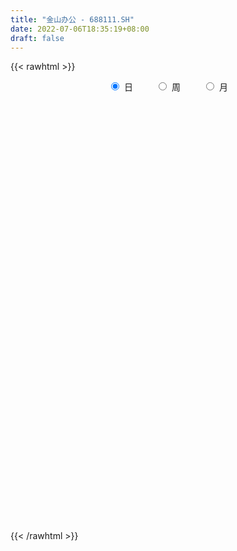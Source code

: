 ```yaml
---
title: "金山办公 - 688111.SH"
date: 2022-07-06T18:35:19+08:00
draft: false
---
```

{{< rawhtml >}}
    <div style="text-align: center">
        <label style="padding: 1rem;"><input style="margin-right: .5rem" type="radio" name="period" value="D" checked onclick="period_change(this)">日</label>
        <label style="padding: 1rem;"><input style="margin-right: .5rem" type="radio" name="period" value="W" onclick="period_change(this)">周</label>
        <label style="padding: 1rem;"><input style="margin-right: .5rem" type="radio" name="period" value="M" onclick="period_change(this)">月</label>
    </div>
    <div id="chart" style="height: 700px;"></div> 
    <script type="text/javascript">
        const D_v = [10910.63,11423.04,8830.66,15922.2,11941.24,16373.56,18059.18,18709.7,15957.59,15119.42,17617.95,16458.94,20504.0,22744.48,21754.55,13198.83,20983.07,17506.44,15093.05,28796.85,19642.34,32354.49,33188.62,25119.3,18917.93,22750.33,14850.01,20087.83,20274.78,11350.71,14027.19,12032.48,11842.04,17428.92,14933.96,15785.41,11649.85,16831.11,20231.55,13308.47,22691.61,9366.83,12980.82,17784.0,15943.41,17085.55,18747.51,11842.63,17728.06,23019.96,15750.83,12204.99,27486.29,23686.0,10868.03,18381.24,32006.58,27868.3,19690.77,21459.26,14723.35,20086.82,12248.65,31709.15,14637.72,10276.19,14541.67,11359.18,10634.63,19066.63,18403.17,13910.5,14340.66,12007.21,20364.85,23757.95,24390.66,20591.39,11793.09,11845.57,12507.03,8843.77,11245.91,7662.37,11723.81,7359.45,22895.97,15298.94,21800.25,14114.11,16237.31,14943.1,17014.1,14619.26,10216.23,13359.33,8249.62,20091.58,34569.21,25218.14,10589.63,14109.09,20511.17,11305.86,17475.99,18983.84,21697.26,14947.19,10057.28,12099.46,9690.0,12286.28,17181.29,12934.4,21560.58,21437.0,14912.27,20363.45,15928.43,17704.59,19844.53,24701.17,27715.69,25827.82,15088.87,14349.12,15218.67,12200.2,21596.76,23599.85,16573.2,10426.9,17869.88,11456.79,20641.52,29524.99,29190.42,34197.09,26277.78,27277.87,18870.93,21906.84,19656.99,25746.9,24691.05,15807.79,27961.39,20500.49,20674.2,15549.07,19573.06,18393.51,21796.43,25975.62,27135.8,22319.63,17344.28,14764.19,26721.73,21372.56,12832.36,27422.97,35167.88,23655.72,20435.17,21734.49,27675.22,15594.15,35654.01,15746.36,28680.82,23793.26,25271.22,17140.27,20261.92,23333.53,30339.01,27782.65,18554.14,18826.13,24029.06,35891.98,21091.63,15695.8,13028.29,15179.76,12220.49,10165.02,24112.17,18929.51,17475.81,12626.34,8360.03,13817.9,13906.06,12919.46,8961.48,12954.32,8973.79,8743.35,17090.09,12813.73,8643.84,8544.6,9656.63,15362.2,10654.42,14010.02,16326.44,9230.44,13575.28,7967.01,12673.85,14401.26,41309.46,17295.33,18691.01,16195.01,18410.92,16259.25,13329.21,18999.25,25605.01,13429.8,19126.61,13803.25,16556.1,10208.04,22716.19,23505.66,15291.87,13075.2,18628.15,23245.01,15264.25,12304.57,15615.82,11984.93,20586.53,24241.53,28901.91,42460.3,29616.5,35469.53,22207.54,19782.24,21250.13,16051.28,18572.17,31884.32,21395.61,18666.05,21282.85,20013.17,27711.17,27688.59,17429.66,17035.7,17611.75,28521.31,20204.85,24873.17,22128.38,18269.69,18162.62,15265.45,15483.4,16609.66,20930.9,19648.01,38809.26,41482.04,29971.38,32008.23,43292.09,34035.85,30303.85,33491.97,26224.95,24461.0,13867.52,25016.03,15463.2,15391.61,20707.44,13097.91,14323.61,11734.02,15232.7,13716.23,16704.73,14997.06,15166.8,91347.08,55786.96,48379.52,56106.24,49953.2,37602.16,33408.56,25108.27,47202.66,24552.39,15593.96,33732.36,21250.15,19429.32,25225.72,14450.06,27296.82,29634.49,19393.09,30840.52,34089.86,26727.45,17178.53,19980.3,20963.14,20829.11,24604.06,16371.12,21012.02,14489.13,17742.19,19489.85,14338.1,16047.96,12530.02,17326.06,22618.23,18113.11,12798.15,16710.73,46110.8,29059.15,20646.76,17590.26,18637.92,14956.5,19454.44,13447.77,16461.8,14372.38,13558.51,13717.44,9917.53,11726.32,14356.82,9288.01,28246.35,17360.97,10393.05,14860.59,9421.65,13102.9,16880.59,14304.94,14191.61,22705.79,18860.69,12409.72,17066.88,32825.78,29911.46,23269.57,24558.64,15695.8,12104.71,15634.22,19593.15,12192.87,15232.07,29667.21,15563.62,15089.61,13615.42,15763.17,13725.35,16051.15,17234.07,23368.4,26298.58,26908.72,40827.15,27470.0,19452.54,15281.07,25329.96,49006.42,53817.63,18328.11,15156.49,17462.19,16554.75,23883.17,21307.47,16520.35,16993.93,16303.53,12946.59,33546.7,51844.99,37165.77,17128.2,16236.48,13455.73,10271.89,9001.88,17252.96,21053.05,15722.1,24240.18,14879.9,44206.47,35306.75,18763.85,36619.98,32653.58,30099.41,28485.38,31145.14,27459.06,20780.14,16650.2,18898.73,23913.47,25418.41,14871.28,23175.26,15268.58,13956.4,20886.17,13129.41,16453.34,17796.06,19980.6,14342.41,10524.82,14346.5,9537.0,9806.14,12996.19,14299.62,8750.46,16752.49,10854.97,11401.13,10498.99,13346.06,12899.04,13191.54,21686.66,17066.12,17119.86,16295.05,36692.54,37132.04,39779.09,23992.75,29146.5,30058.48,16563.99,12240.48,11131.54,17103.95,13007.81,15680.84,13267.17,8223.87,15200.04,11773.32,17205.67,14531.66,13443.96,20041.03,22118.84,30836.64,43291.36,22713.49,38768.98,31802.04,28866.45,19494.78,34305.76,25001.33,22339.94,20463.69,32979.23,18658.6,26290.89,26629.94,25714.31,28234.04,33784.41,26261.59,17951.07,14010.0,26395.61,35762.82,20831.11]
const D_histogram = [0.0,0.0638176638,0.0365087946,0.7179675575,1.6620806332,2.5528905855,4.5230854304,6.0211054117,6.0051797463,7.5853020757,7.2959886967,5.8322101306,4.4934612408,4.9229195857,5.8404383932,6.4274575,8.0133681972,8.4436455569,10.8864147852,10.0521587298,8.7712560137,5.0156448639,0.4629934686,-2.3879555423,-3.3224420153,-3.0049106449,-2.0107146681,-2.4019386936,-4.7944627974,-5.4523658286,-4.6710781349,-4.2841860867,-3.1766857959,-0.4558032923,0.0644538305,0.242460589,-0.4459382736,-1.4820121986,-1.7861406644,-3.4596455479,-5.3227532964,-6.2810326833,-6.4576613397,-6.9921382666,-5.9206964854,-5.4808098489,-6.2833488478,-6.2000195937,-6.3876938351,-7.2154176715,-7.5363393947,-6.7378807868,-7.1724639481,-6.2877504936,-5.2578383829,-3.1795399697,-3.3710423321,-4.0670224532,-3.9134454653,-3.9821149054,-4.2929182615,-4.3471414044,-3.4383700576,-1.307854862,0.5575562057,1.4263960004,2.4693057409,3.2923476872,3.407455831,3.372007305,3.3008213993,2.5371880292,1.2684910164,0.49351261,0.8435110868,1.7290199152,3.4741746098,4.7652891461,5.2357040426,5.2968023634,4.375783027,3.2304111116,1.8886088458,1.4080589945,0.3214441897,-0.4468051815,-2.3641667235,-3.2449068748,-2.2851163986,-1.7675917731,-0.965801811,-0.2898748683,0.0145676867,1.1238080693,1.7239728184,2.382568197,2.3900824615,2.0513170294,-0.4442270435,-2.6568591746,-3.4705438819,-3.8648192816,-3.4715147085,-3.1850363416,-1.8902871434,-0.0035253317,0.3404250209,0.8109065774,1.0706168488,0.5095269913,0.4245978275,0.6773392362,1.2360613077,1.8070409594,2.4014308939,3.3886765058,4.1095745066,5.2730575295,5.0914413251,4.0780608902,2.9260468957,1.739585143,1.8042137645,2.7705841087,2.656115414,3.0345605174,2.84004265,2.5249756118,2.6971348855,3.4505145297,2.7996716224,2.2670931336,1.3463777266,0.9040496112,0.6939858883,2.7749083482,4.3990446549,4.2702684333,3.2274423869,2.3163402263,1.539216591,1.1111270789,0.7928023886,-0.3946414095,-0.807753369,-0.2927500374,2.7738644133,2.3912869802,3.9266131959,5.0461773314,6.7520190177,6.841723835,4.1189327581,0.9338941394,-2.7353292767,-4.9146458016,-6.2899433612,-6.589851741,-4.9539429836,-5.5442729629,-5.6899164239,-6.4469137115,-5.6845593205,-5.1315904111,-5.5108327882,-6.1285815956,-7.8616180707,-8.4758913586,-9.7184403081,-9.6867299774,-10.7313075225,-11.1070362354,-10.5539393631,-9.2564100184,-9.007650668,-7.6231319167,-7.5909253343,-7.6855237035,-6.4516436123,-4.4535835139,-2.1375115563,-2.4885595582,-2.2140470478,-1.3347039957,-0.3656556153,0.5694474845,1.0206946961,1.031008005,1.8431331946,3.6892327537,5.6723429771,5.9230635815,6.3191590399,6.0194339407,6.1132896733,6.4062628012,5.8495781264,4.6313282631,4.1704527401,3.1421188191,1.4072743612,0.7564270553,0.3336647132,-0.0791757277,-0.1493539949,1.028639936,1.7244568962,3.0706512606,3.2669895898,3.6553434611,2.8762370283,2.3122682077,2.7377053312,3.6443364728,6.1962587878,7.3423796226,6.2988740965,4.7605868126,3.3112682748,2.6517604794,1.3575287477,1.3224667452,2.3192352493,2.391441881,3.0989380641,3.2925499769,2.8254124917,2.165118688,3.0318531492,2.4867722874,2.1231179185,0.8937614826,1.0406634355,1.8250392314,1.4633400969,0.3280914104,-0.8088518592,-1.2746782361,-1.0436480195,0.2398392142,0.7220173519,1.5703900971,1.7087014266,-0.3450254236,-1.4050879009,-2.3770723672,-2.3402040284,-2.6976222912,-3.4674635126,-4.7264272456,-4.3446983237,-3.9415553544,-2.9621431428,-2.2787771901,-0.4982291541,-1.2594687026,-1.65144012,-2.2471368506,-2.2832354035,-1.1101647233,-1.3396898763,-0.8097280453,0.0458851283,-0.3063213424,-0.035173584,-0.0352026047,0.1133319205,0.1076222272,-0.1306423592,-0.7392815729,-2.7136986535,-5.5321125929,-7.7159590179,-9.4931718399,-10.3276306845,-9.0731151067,-7.2257169693,-4.4744367494,-2.5797660695,-1.5324236699,-0.4294042986,1.3217543912,2.7512718465,2.7709624919,2.479117593,2.0469673731,1.4650929923,0.8720593489,-0.1985608079,-0.5980777552,-1.144328947,-0.3332782834,0.5209339148,-2.7791522174,-5.6983173413,-7.8247020835,-8.8807138204,-9.030693511,-9.0112850784,-8.3964883266,-7.3992688949,-5.222631893,-3.4083428964,-2.0546487841,-1.3839493362,-0.1337528413,0.4252548703,1.6369364335,2.5535517786,3.4891781443,3.352256239,2.8827672069,3.8342685351,4.4473847922,5.4104840618,5.728577203,6.181276829,7.1617107346,7.5838659764,6.2969384397,5.0780784376,3.6453250422,2.7451923187,2.7712101255,2.0885824078,2.4650870795,3.0008093298,3.1706339458,2.6125304718,1.6036090483,0.9542241435,0.3444384895,0.5928418396,2.8498055481,4.4469723966,4.6611513332,4.1385349588,3.4643583135,2.7392246996,2.8843946345,2.6170065587,1.5847169815,0.9569630861,0.5758386813,0.6200433535,0.2308548528,0.2395634645,-0.4861282784,-1.1013768512,-1.7709069836,-1.9822202016,-2.3642637315,-2.0416681067,-1.8423369005,-1.9173304715,-1.6237249112,-1.5543118109,-1.9075884337,-2.4327322317,-2.8640468185,-2.9642678089,-2.567348994,-1.1666884977,-0.5184827946,-0.6069957617,-0.4409556581,-0.7152936112,-0.6216746389,-0.9735563099,-1.3708530059,-1.2506350689,-1.0851928664,-0.0379804182,0.6902323984,1.4538092587,1.8630819251,1.9020525822,1.9897265323,2.1013484668,1.6468098149,1.428016845,0.1488347788,-0.7103692789,0.4334033357,1.1392008196,1.1199026821,0.6484168718,-0.29193698,0.5155413372,1.704937156,2.1172304608,2.395089195,2.025573919,1.9447091834,0.9418024611,0.0597926183,-1.0749509555,-1.966658,-2.4608015904,-2.7712504705,-3.5649184504,-4.8178592973,-5.2781495225,-5.3656448856,-4.6257519289,-3.9979501361,-3.306573554,-2.4738682442,-2.0813520028,-1.8305987595,-1.0184359442,-1.1039909101,-0.7796555847,-0.3023407193,-0.4644025551,-0.7062291045,-1.2569036458,-1.784354893,-2.1423653665,-2.0629221215,-1.8861671952,-1.1696481295,-0.1433288405,0.5035785889,0.6868034865,1.2134274213,2.1706130823,2.3278411168,2.2356049161,1.9624984317,1.9234651615,2.024339433,1.8347752459,1.2959794347,0.550819242,0.8258246568,1.14321091,1.1915866466,1.2218150996,0.9650747264,0.8198865507,0.3298010435,0.4442862473,0.4590780029,0.9201034072,1.0512611549,1.4022673473,1.3027730553,1.3015989058,0.9730479943,0.3917677686,-0.7708067794,-1.4079475207,-1.1781789026,-1.3506129636,0.5695133391,2.0591477483,3.2778624769,3.3440958074,3.658397863,4.0848630052,4.3425561532,4.0753905047,3.5228989311,3.3613356262,3.3192478637,3.0735465283,2.8177798974,2.3208210075,1.3035233421,0.7966784622,0.2962957359,-0.2816947417,-0.4549140645,-0.2947521314,-0.21415516,0.1402197268,1.1922996497,1.3812883977,1.8107828947,0.9201860517,0.4956824803,-0.2779867907,-1.3199368306,-1.8163653291,-1.6426795377,-1.6101918408,-1.7842146878,-1.9277045648,-2.5040957787,-2.3337445969,-2.2318382557,-1.7238107492,-1.6725296847,-1.5247750166,-1.3323100152,-1.3288342866,-1.4913828485,-1.9936845275,-2.1828363126]
const D_fast = [0.0,0.0797720798,0.0615904092,0.9225410614,2.2821742954,3.8112068942,6.9121730967,9.9154694309,11.4008387021,14.8772865504,16.4119703455,16.4062443121,16.1908607325,17.8510489738,20.2286773797,22.4225608614,26.0118136079,28.5530023568,33.7173752814,35.3961589085,36.3080701958,33.806370262,29.3694672339,25.9215293374,24.1564323605,23.7227360697,24.2142533795,23.2225446806,19.6314048774,17.6104103891,17.2239285491,16.5397740756,16.8531029175,19.4600345979,19.9964051784,20.2350270841,19.4351436531,18.0285666784,17.2779030466,14.7394867762,11.5456907036,9.0171531458,7.2261091544,4.9435976609,4.5348653208,3.6045494951,1.2311732841,-0.2355023601,-2.0201000603,-4.6516783146,-6.8566848864,-7.7426964753,-9.9703956236,-10.6576197924,-10.9421672776,-9.6587538567,-10.6930168022,-12.4057525366,-13.230536915,-14.2947350814,-15.6787680029,-16.8197764969,-16.7705976646,-14.9670461844,-12.9622460653,-11.7368072705,-10.0765710948,-8.4304422267,-7.4634701252,-6.6559168248,-5.9018973807,-6.0312337435,-6.9828080022,-7.6344082561,-7.0735320077,-5.7557682004,-3.1420698534,-0.6596330305,1.1197078767,2.5050067883,2.6779332086,2.3401640711,1.4705140168,1.3419789141,0.3357251567,-0.5442255098,-3.0526287327,-4.7445956027,-4.3560842262,-4.280457544,-3.7201180347,-3.116659809,-2.8085753324,-1.4183829324,-0.3872249787,0.8670124491,1.472047329,1.6461111543,-0.9604896795,-3.8373366043,-5.518657282,-6.8791375021,-7.3537116061,-7.8634923246,-7.0413149123,-5.1554344336,-4.7263778256,-4.0531696248,-3.5258051413,-3.9595132509,-3.9382929578,-3.5162167401,-2.6484793417,-1.6257394501,-0.4309917921,1.4034229462,3.1517145736,5.6334619789,6.7247061058,6.7308408935,6.3103386229,5.558773156,6.0744552186,7.7334715899,8.2830317487,9.4201169815,9.9356097766,10.2517866414,11.0982296364,12.714237913,12.7633129113,12.7975077059,12.2133867306,11.997071018,11.9605037672,14.7351533141,17.4590507846,18.3978416713,18.1618762216,17.8298591175,17.4375396301,17.2872318877,17.1671077945,15.8810036441,15.2659533422,15.7077691645,19.4678497186,19.6830940305,22.2000735452,24.5811820135,27.9750284543,29.7751642304,28.0821063429,25.1305412591,20.7774855238,17.3695075486,14.4217241486,12.4743528336,12.8717758451,10.895377625,9.3272550581,6.9585293426,6.2997439034,5.5698152101,3.8128646359,1.6629704296,-2.0354705632,-4.7687166907,-8.4408757172,-10.8308478808,-14.5582523067,-17.7107400784,-19.7961280468,-20.8127012067,-22.8158545234,-23.3371187512,-25.2026435024,-27.2186227975,-27.5976536093,-26.7129893894,-24.9312953209,-25.9044832123,-26.1834824639,-25.6378154107,-24.7601809341,-23.6827159632,-22.9762950775,-22.7082297674,-21.4353212792,-18.6669135317,-15.2657175639,-13.5342310642,-11.5583458458,-10.3532124599,-8.731034309,-6.8364954807,-5.930785624,-5.9912034214,-5.4094657594,-5.6522699756,-7.0352958433,-7.4970363853,-7.8363825491,-8.2690169219,-8.3765336879,-6.941379773,-5.8144485887,-3.7005914091,-2.6875056826,-1.385315946,-1.4453631217,-1.4312648904,-0.3214014341,1.4963138258,5.5973008377,8.5790165781,9.1102295762,8.7620889955,8.1405875263,8.1440198507,7.189170306,7.4847249897,9.0613023062,9.7313694081,11.2136001073,12.2303495143,12.469565152,12.3505510203,13.9752487688,14.0518609789,14.2189860896,13.2130700243,13.6201378362,14.8607734399,14.8649093296,13.8116834958,12.4725272613,11.6880313254,11.6581495372,13.0015965744,13.6642790501,14.9052493196,15.4707360057,13.3307527997,11.919418347,10.353165789,9.8049831206,8.7731592851,7.1364521856,4.6958816411,3.9914359821,3.4091901128,3.6480665387,3.7617381938,5.4177289414,4.3416222172,3.5367907698,2.3793098265,1.7724024228,2.6679319222,2.1034843,2.4310141198,3.2980985754,2.8693117692,3.1316661316,3.1228364596,3.2997039649,3.3208998285,3.0499746523,2.2565150453,-0.3963266986,-4.5977687863,-8.7106049657,-12.8611107476,-16.2774772635,-17.2912404623,-17.2502715672,-15.6176005347,-14.3678713721,-13.70363489,-12.7079665934,-10.6263693057,-8.5090338889,-7.7966026205,-7.4686681211,-7.3890764977,-7.6046776304,-7.9796964366,-9.0999567954,-9.6489931815,-10.4813266101,-9.7535955173,-8.7691498403,-12.7640240269,-17.1077684862,-21.1903287493,-24.4665189412,-26.8741720096,-29.1075848466,-30.5919101764,-31.4445079685,-30.5735289398,-29.6113256673,-28.771293751,-28.4465816371,-27.2298233526,-26.5645019234,-24.9435862518,-23.3885829621,-21.5806620603,-20.8795199058,-20.6283171363,-18.7182486743,-16.9932862191,-14.6775659341,-12.9273284922,-10.9293096589,-8.1584480697,-5.8403263338,-5.5530192605,-5.5023596532,-6.0237817881,-6.2376164319,-5.5187960937,-5.6792782094,-4.6865017678,-3.4005771852,-2.4380940827,-2.3430649388,-2.9510841002,-3.3619129691,-3.8855890007,-3.4889751907,-0.5195600952,2.1893498525,3.5688166223,4.0808339876,4.2727469207,4.2324194817,5.0986880752,5.4855516391,4.8494413073,4.4609281834,4.2237634489,4.4229789595,4.091504172,4.1601036498,3.3128798374,2.4222870517,1.3100301734,0.603161905,-0.3699475578,-0.5577689596,-0.8190219786,-1.3733481675,-1.4856738349,-1.8048386874,-2.6350124187,-3.7683392746,-4.915665566,-5.7569535086,-6.0018719422,-4.8928835703,-4.3742985659,-4.6145604734,-4.5587592844,-5.0119206402,-5.0737203276,-5.6689910761,-6.4090010235,-6.6014418539,-6.7072978679,-5.6695805242,-4.768809608,-3.6417804331,-2.7667372854,-2.2522534827,-1.6671478996,-1.0301888484,-1.0730250465,-0.9348138052,-2.1767871768,-3.2135835542,-1.9614601057,-0.9708624169,-0.7101848839,-1.0195664761,-2.0329045729,-1.0965409214,0.5190891864,1.4606901064,2.3373211393,2.474199343,2.8795119033,2.1120557963,1.244994108,-0.1584872046,-1.5418587492,-2.6512027371,-3.6544642349,-5.3393618273,-7.7967674986,-9.5765951044,-11.0055016888,-11.4220467144,-11.7937324557,-11.928999262,-11.7147610133,-11.8425827726,-12.0494792192,-11.4919253899,-11.8534780833,-11.7240566541,-11.3223269686,-11.6004894432,-12.0188732687,-12.8837737215,-13.8573136919,-14.7509155071,-15.1872027923,-15.4819896649,-15.0578826316,-14.0673955527,-13.2945934761,-12.9396677069,-12.1096869167,-10.6098479852,-9.8706596715,-9.4039946431,-9.1864765196,-8.7446434994,-8.1376843697,-7.8685547454,-8.0833556979,-8.69081108,-8.209349501,-7.6061605203,-7.2598881221,-6.9242058942,-6.9396775858,-6.8798941238,-7.2875293701,-7.0619726045,-6.9324113482,-6.2413600921,-5.8473870556,-5.1458140265,-4.9196150546,-4.5953894777,-4.6806783906,-5.1640166741,-6.519292917,-7.5084205385,-7.573196646,-8.083283948,-6.0207793105,-4.0163579642,-1.9781776164,-1.075920334,0.1529811873,1.6006620808,2.9439942671,3.6956762448,4.023909404,4.7026800056,5.4904042091,6.0130895057,6.4617678492,6.5450142112,5.8535973812,5.545922117,5.1196133246,4.4711991616,4.1842513226,4.2707252229,4.2977834044,4.6872132228,6.0373680581,6.5716789056,7.4538691262,6.7933187962,6.4927358448,5.6495698761,4.2776356286,3.3271157978,3.0901317048,2.7200714415,2.0999949226,1.4745789043,0.2721637458,-0.1409212216,-0.5969744443,-0.5198996251,-0.8867509819,-1.1201900678,-1.2608025703,-1.5895354134,-2.1249296874,-3.1256524982,-3.8605133614]
const D_slow = [0.0,0.015954416,0.0250816146,0.204573504,0.6200936623,1.2583163086,2.3890876663,3.8943640192,5.3956589558,7.2919844747,9.1159816489,10.5740341815,11.6973994917,12.9281293881,14.3882389864,15.9951033614,17.9984454107,20.1093568,22.8309604962,25.3440001787,27.5368141821,28.7907253981,28.9064737652,28.3094848797,27.4788743758,26.7276467146,26.2249680476,25.6244833742,24.4258676748,23.0627762177,21.895006684,20.8239601623,20.0297887134,19.9158378903,19.9319513479,19.9925664951,19.8810819267,19.5105788771,19.064043711,18.199132324,16.8684439999,15.2981858291,13.6837704942,11.9357359275,10.4555618062,9.0853593439,7.514522132,5.9645172336,4.3675937748,2.5637393569,0.6796545082,-1.0048156885,-2.7979316755,-4.3698692989,-5.6843288946,-6.479213887,-7.3219744701,-8.3387300834,-9.3170914497,-10.3126201761,-11.3858497414,-12.4726350925,-13.3322276069,-13.6591913224,-13.519802271,-13.1632032709,-12.5458768357,-11.7227899139,-10.8709259561,-10.0279241299,-9.20271878,-8.5684217727,-8.2512990186,-8.1279208661,-7.9170430944,-7.4847881156,-6.6162444632,-5.4249221766,-4.115996166,-2.7917955751,-1.6978498184,-0.8902470405,-0.418094829,-0.0660800804,0.014280967,-0.0974203284,-0.6884620092,-1.4996887279,-2.0709678276,-2.5128657709,-2.7543162236,-2.8267849407,-2.823143019,-2.5421910017,-2.1111977971,-1.5155557479,-0.9180351325,-0.4052058751,-0.516262636,-1.1804774297,-2.0481134001,-3.0143182205,-3.8821968977,-4.678455983,-5.1510277689,-5.1519091018,-5.0668028466,-4.8640762022,-4.5964219901,-4.4690402422,-4.3628907853,-4.1935559763,-3.8845406494,-3.4327804095,-2.832422686,-1.9852535596,-0.957859933,0.3604044494,1.6332647807,2.6527800032,3.3842917272,3.8191880129,4.2702414541,4.9628874812,5.6269163347,6.3855564641,7.0955671266,7.7268110295,8.4010947509,9.2637233833,9.9636412889,10.5304145723,10.867009004,11.0930214068,11.2665178789,11.9602449659,13.0600061296,14.127573238,14.9344338347,15.5135188913,15.898323039,16.1761048088,16.3743054059,16.2756450535,16.0737067113,16.0005192019,16.6939853053,17.2918070503,18.2734603493,19.5350046821,21.2230094366,22.9334403953,23.9631735848,24.1966471197,23.5128148005,22.2841533501,20.7116675098,19.0642045746,17.8257188287,16.4396505879,15.017171482,13.4054430541,11.984303224,10.7014056212,9.3236974241,7.7915520252,5.8261475075,3.7071746679,1.2775645909,-1.1441179035,-3.8269447841,-6.603703843,-9.2421886837,-11.5562911883,-13.8082038553,-15.7139868345,-17.6117181681,-19.533099094,-21.146009997,-22.2594058755,-22.7937837646,-23.4159236541,-23.9694354161,-24.303111415,-24.3945253188,-24.2521634477,-23.9969897737,-23.7392377724,-23.2784544738,-22.3561462853,-20.9380605411,-19.4572946457,-17.8775048857,-16.3726464005,-14.8443239822,-13.2427582819,-11.7803637503,-10.6225316845,-9.5799184995,-8.7943887947,-8.4425702044,-8.2534634406,-8.1700472623,-8.1898411942,-8.227179693,-7.970019709,-7.5389054849,-6.7712426698,-5.9544952723,-5.040659407,-4.32160015,-3.7435330981,-3.0591067653,-2.1480226471,-0.5989579501,1.2366369555,2.8113554797,4.0015021828,4.8293192515,5.4922593714,5.8316415583,6.1622582446,6.7420670569,7.3399275271,8.1146620432,8.9377995374,9.6441526603,10.1854323323,10.9433956196,11.5650886915,12.0958681711,12.3193085417,12.5794744006,13.0357342085,13.4015692327,13.4835920853,13.2813791205,12.9627095615,12.7017975566,12.7617573602,12.9422616982,13.3348592224,13.7620345791,13.6757782232,13.324506248,12.7302381562,12.1451871491,11.4707815763,10.6039156981,9.4223088867,8.3361343058,7.3507454672,6.6102096815,6.040515384,5.9159580954,5.6010909198,5.1882308898,4.6264466771,4.0556378263,3.7780966455,3.4431741764,3.240742165,3.2522134471,3.1756331115,3.1668397155,3.1580390644,3.1863720445,3.2132776013,3.1806170115,2.9957966183,2.3173719549,0.9343438067,-0.9946459478,-3.3679389078,-5.9498465789,-8.2181253556,-10.0245545979,-11.1431637853,-11.7881053027,-12.1712112201,-12.2785622948,-11.948123697,-11.2603057354,-10.5675651124,-9.9477857141,-9.4360438709,-9.0697706228,-8.8517557855,-8.9013959875,-9.0509154263,-9.3369976631,-9.4203172339,-9.2900837552,-9.9848718095,-11.4094511449,-13.3656266658,-15.5858051208,-17.8434784986,-20.0962997682,-22.1954218498,-24.0452390736,-25.3508970468,-26.2029827709,-26.7166449669,-27.062632301,-27.0960705113,-26.9897567937,-26.5805226853,-25.9421347407,-25.0698402046,-24.2317761449,-23.5110843431,-22.5525172094,-21.4406710113,-20.0880499959,-18.6559056951,-17.1105864879,-15.3201588042,-13.4241923101,-11.8499577002,-10.5804380908,-9.6691068303,-8.9828087506,-8.2900062192,-7.7678606173,-7.1515888474,-6.4013865149,-5.6087280285,-4.9555954105,-4.5546931485,-4.3161371126,-4.2300274902,-4.0818170303,-3.3693656433,-2.2576225441,-1.0923347108,-0.0577009711,0.8083886072,1.4931947821,2.2142934407,2.8685450804,3.2647243258,3.5039650973,3.6479247676,3.802935606,3.8606493192,3.9205401853,3.7990081157,3.5236639029,3.080937157,2.5853821066,1.9943161737,1.4838991471,1.0233149219,0.543982304,0.1380510762,-0.2505268765,-0.7274239849,-1.3356070428,-2.0516187475,-2.7926856997,-3.4345229482,-3.7261950726,-3.8558157713,-4.0075647117,-4.1178036262,-4.296627029,-4.4520456887,-4.6954347662,-5.0381480177,-5.3508067849,-5.6221050015,-5.6316001061,-5.4590420064,-5.0955896918,-4.6298192105,-4.154306065,-3.6568744319,-3.1315373152,-2.7198348615,-2.3628306502,-2.3256219555,-2.5032142753,-2.3948634413,-2.1100632364,-1.8300875659,-1.667983348,-1.740967593,-1.6120822586,-1.1858479696,-0.6565403544,-0.0577680557,0.4486254241,0.9348027199,1.1702533352,1.1852014898,0.9164637509,0.4247992509,-0.1904011467,-0.8832137643,-1.7744433769,-2.9789082013,-4.2984455819,-5.6398568033,-6.7962947855,-7.7957823195,-8.622425708,-9.2408927691,-9.7612307698,-10.2188804597,-10.4734894457,-10.7494871732,-10.9444010694,-11.0199862492,-11.136086888,-11.3126441642,-11.6268700756,-12.0729587989,-12.6085501405,-13.1242806709,-13.5958224697,-13.8882345021,-13.9240667122,-13.798172065,-13.6264711934,-13.323114338,-12.7804610675,-12.1985007883,-11.6395995592,-11.1489749513,-10.6681086609,-10.1620238027,-9.7033299912,-9.3793351326,-9.241630322,-9.0351741578,-8.7493714303,-8.4514747687,-8.1460209938,-7.9047523122,-7.6997806745,-7.6173304136,-7.5062588518,-7.3914893511,-7.1614634993,-6.8986482106,-6.5480813737,-6.2223881099,-5.8969883835,-5.6537263849,-5.5557844427,-5.7484861376,-6.1004730178,-6.3950177434,-6.7326709843,-6.5902926496,-6.0755057125,-5.2560400933,-4.4200161414,-3.5054166757,-2.4842009244,-1.3985618861,-0.3797142599,0.5010104729,1.3413443794,2.1711563454,2.9395429774,3.6439879518,4.2241932037,4.5500740392,4.7492436547,4.8233175887,4.7528939033,4.6391653872,4.5654773543,4.5119385643,4.546993496,4.8450684084,5.1903905079,5.6430862315,5.8731327445,5.9970533645,5.9275566669,5.5975724592,5.1434811269,4.7328112425,4.3302632823,3.8842096104,3.4022834692,2.7762595245,2.1928233753,1.6348638113,1.2039111241,0.7857787029,0.4045849487,0.0715074449,-0.2607011267,-0.6335468389,-1.1319679707,-1.6776770489]
const D_data = [['2020-06-15', 260.0, 262.0, 256.0, 268.75],['2020-06-16', 264.88, 263.0, 261.06, 265.21],['2020-06-17', 263.99, 262.0, 257.52, 264.31],['2020-06-18', 263.0, 272.98, 260.09, 275.0],['2020-06-19', 272.26, 281.7, 270.17, 281.7],['2020-06-22', 285.55, 287.84, 285.55, 296.6],['2020-06-23', 286.0, 312.24, 286.0, 318.0],['2020-06-24', 315.0, 320.42, 312.37, 340.78],['2020-06-29', 318.5, 310.96, 308.11, 325.5],['2020-06-30', 311.6, 341.58, 311.6, 342.0],['2020-07-01', 343.0, 328.8, 313.01, 343.42],['2020-07-02', 328.1, 316.0, 313.0, 329.0],['2020-07-03', 318.97, 315.7, 304.27, 324.48],['2020-07-06', 311.98, 340.94, 308.73, 348.9],['2020-07-07', 339.0, 356.99, 329.2, 372.5],['2020-07-08', 355.8, 364.03, 346.08, 368.65],['2020-07-09', 355.0, 390.68, 355.0, 398.0],['2020-07-10', 389.9, 391.0, 380.67, 415.55],['2020-07-13', 388.38, 434.86, 387.18, 436.0],['2020-07-14', 431.48, 410.0, 401.0, 434.0],['2020-07-15', 410.0, 410.0, 401.0, 435.5],['2020-07-16', 414.55, 374.87, 360.11, 417.97],['2020-07-17', 372.2, 348.65, 343.89, 375.78],['2020-07-20', 355.01, 353.2, 322.0, 357.0],['2020-07-21', 354.0, 368.64, 354.0, 375.88],['2020-07-22', 370.0, 383.99, 365.19, 398.0],['2020-07-23', 380.02, 397.8, 380.02, 398.5],['2020-07-24', 390.0, 384.0, 363.86, 398.5],['2020-07-27', 384.5, 352.04, 350.68, 385.0],['2020-07-28', 357.12, 364.78, 353.01, 366.6],['2020-07-29', 363.09, 382.3, 362.02, 389.0],['2020-07-30', 387.0, 379.98, 373.0, 396.0],['2020-07-31', 379.98, 392.99, 375.96, 394.28],['2020-08-03', 398.03, 425.0, 388.21, 433.38],['2020-08-04', 420.0, 408.9, 398.5, 430.0],['2020-08-05', 428.0, 409.48, 405.1, 436.0],['2020-08-06', 409.49, 400.0, 390.1, 410.6],['2020-08-07', 394.0, 393.0, 373.0, 400.0],['2020-08-10', 398.92, 399.98, 385.3, 423.58],['2020-08-11', 394.85, 378.0, 378.0, 399.9],['2020-08-12', 378.0, 365.0, 352.29, 379.42],['2020-08-13', 370.0, 366.32, 360.03, 374.64],['2020-08-14', 368.0, 369.99, 356.01, 372.0],['2020-08-17', 366.5, 360.0, 351.1, 368.0],['2020-08-18', 362.0, 378.0, 358.0, 378.58],['2020-08-19', 390.11, 371.0, 365.5, 392.01],['2020-08-20', 364.0, 350.9, 346.0, 365.8],['2020-08-21', 355.0, 356.0, 350.62, 368.6],['2020-08-24', 362.88, 348.0, 342.95, 363.5],['2020-08-25', 348.01, 332.25, 331.4, 351.68],['2020-08-26', 327.0, 329.79, 325.68, 344.9],['2020-08-27', 335.0, 339.36, 330.67, 344.71],['2020-08-28', 338.94, 319.03, 313.88, 339.0],['2020-08-31', 323.0, 330.87, 319.51, 341.7],['2020-09-01', 329.25, 332.53, 323.5, 338.07],['2020-09-02', 336.56, 349.85, 336.0, 349.98],['2020-09-03', 350.01, 322.9, 320.88, 350.01],['2020-09-04', 313.0, 310.06, 305.8, 319.88],['2020-09-07', 310.0, 314.77, 305.11, 323.7],['2020-09-08', 311.21, 307.64, 295.5, 316.96],['2020-09-09', 302.1, 298.7, 291.0, 306.0],['2020-09-10', 300.16, 295.75, 292.23, 305.44],['2020-09-11', 296.64, 305.17, 294.08, 308.0],['2020-09-14', 312.17, 324.9, 312.17, 330.5],['2020-09-15', 320.25, 330.18, 320.0, 335.0],['2020-09-16', 329.38, 324.0, 318.41, 329.9],['2020-09-17', 322.14, 331.1, 315.8, 338.0],['2020-09-18', 333.0, 333.99, 325.01, 337.23],['2020-09-21', 335.09, 328.74, 326.23, 337.0],['2020-09-22', 326.0, 328.3, 319.78, 334.57],['2020-09-23', 332.0, 328.87, 325.0, 337.0],['2020-09-24', 325.8, 319.0, 317.12, 327.0],['2020-09-25', 320.05, 307.48, 302.0, 320.05],['2020-09-28', 308.0, 307.66, 303.2, 310.88],['2020-09-29', 309.88, 320.0, 309.87, 322.08],['2020-09-30', 321.39, 330.0, 318.4, 335.55],['2020-10-09', 339.0, 349.0, 333.0, 349.86],['2020-10-12', 351.0, 354.0, 341.01, 355.0],['2020-10-13', 351.55, 351.83, 349.5, 356.87],['2020-10-14', 349.0, 351.88, 347.05, 358.0],['2020-10-15', 351.99, 340.8, 340.8, 353.97],['2020-10-16', 342.0, 335.25, 335.25, 344.25],['2020-10-19', 337.68, 328.0, 326.58, 341.19],['2020-10-20', 329.14, 335.14, 325.25, 335.99],['2020-10-21', 333.0, 323.98, 321.58, 337.03],['2020-10-22', 324.0, 322.88, 316.16, 324.91],['2020-10-23', 323.13, 300.0, 297.0, 326.0],['2020-10-26', 295.0, 302.99, 284.09, 308.1],['2020-10-27', 310.0, 323.8, 302.18, 325.5],['2020-10-28', 325.0, 320.31, 319.0, 327.78],['2020-10-29', 318.07, 325.98, 311.0, 328.09],['2020-10-30', 327.12, 327.51, 321.11, 337.15],['2020-11-02', 325.5, 325.0, 311.22, 330.0],['2020-11-03', 326.24, 339.0, 323.87, 340.48],['2020-11-04', 339.04, 338.07, 334.0, 342.93],['2020-11-05', 340.0, 343.61, 334.0, 348.88],['2020-11-06', 347.3, 339.0, 336.23, 347.3],['2020-11-09', 339.96, 335.45, 324.0, 339.96],['2020-11-10', 328.11, 301.3, 299.51, 328.11],['2020-11-11', 301.71, 290.7, 287.0, 303.0],['2020-11-12', 293.99, 297.33, 291.1, 304.0],['2020-11-13', 295.1, 296.0, 292.17, 309.0],['2020-11-16', 307.09, 302.43, 295.0, 309.66],['2020-11-17', 302.99, 299.65, 297.0, 307.9],['2020-11-18', 303.01, 313.84, 301.89, 318.18],['2020-11-19', 315.67, 328.4, 313.97, 336.86],['2020-11-20', 330.0, 314.52, 312.22, 330.9],['2020-11-23', 314.53, 318.07, 302.0, 319.37],['2020-11-24', 308.2, 317.49, 306.89, 321.18],['2020-11-25', 320.64, 306.37, 303.03, 320.64],['2020-11-26', 305.0, 310.33, 305.0, 314.99],['2020-11-27', 314.0, 314.85, 307.99, 326.98],['2020-11-30', 313.77, 321.08, 310.53, 323.58],['2020-12-01', 322.7, 325.0, 316.88, 332.9],['2020-12-02', 336.6, 329.7, 326.28, 344.89],['2020-12-03', 329.88, 340.9, 325.38, 350.0],['2020-12-04', 340.0, 345.0, 336.73, 350.0],['2020-12-07', 348.0, 359.39, 346.0, 363.58],['2020-12-08', 359.39, 349.5, 348.1, 361.99],['2020-12-09', 353.0, 339.82, 338.29, 355.8],['2020-12-10', 338.68, 335.45, 333.0, 342.03],['2020-12-11', 336.9, 331.06, 324.0, 338.99],['2020-12-14', 334.0, 345.7, 327.0, 358.0],['2020-12-15', 346.99, 362.3, 344.75, 363.88],['2020-12-16', 359.0, 354.0, 350.8, 362.34],['2020-12-17', 355.5, 364.04, 349.72, 366.91],['2020-12-18', 374.0, 360.68, 355.09, 374.0],['2020-12-21', 359.28, 361.0, 356.01, 365.58],['2020-12-22', 360.0, 369.97, 357.0, 378.0],['2020-12-23', 370.11, 383.5, 367.8, 384.2],['2020-12-24', 383.88, 370.06, 369.01, 388.59],['2020-12-25', 373.0, 371.83, 367.8, 378.0],['2020-12-28', 371.83, 366.0, 358.0, 373.9],['2020-12-29', 367.21, 370.77, 363.0, 372.0],['2020-12-30', 368.01, 374.15, 366.02, 382.47],['2020-12-31', 378.03, 411.0, 375.33, 415.8],['2021-01-04', 411.2, 420.0, 406.0, 435.3],['2021-01-05', 414.32, 407.51, 401.05, 419.32],['2021-01-06', 407.48, 397.96, 394.05, 418.97],['2021-01-07', 397.42, 398.71, 383.32, 400.88],['2021-01-08', 403.0, 399.6, 395.84, 407.9],['2021-01-11', 398.99, 404.06, 390.0, 411.99],['2021-01-12', 399.5, 406.5, 394.97, 410.0],['2021-01-13', 405.58, 394.01, 384.75, 406.0],['2021-01-14', 390.0, 401.2, 386.9, 420.0],['2021-01-15', 397.98, 414.96, 393.0, 417.79],['2021-01-18', 415.3, 460.0, 408.3, 478.8],['2021-01-19', 451.5, 428.55, 424.0, 454.6],['2021-01-20', 434.99, 460.8, 428.62, 464.0],['2021-01-21', 460.8, 469.1, 450.55, 474.4],['2021-01-22', 461.33, 491.77, 447.0, 493.0],['2021-01-25', 490.0, 485.0, 480.95, 521.0],['2021-01-26', 484.5, 450.35, 450.1, 484.5],['2021-01-27', 454.89, 433.99, 428.3, 459.0],['2021-01-28', 428.0, 412.0, 406.0, 435.0],['2021-01-29', 420.99, 415.0, 412.01, 432.17],['2021-02-01', 416.0, 414.0, 411.1, 429.0],['2021-02-02', 411.1, 420.6, 411.0, 424.99],['2021-02-03', 420.0, 446.49, 419.0, 458.88],['2021-02-04', 439.0, 419.65, 415.0, 440.0],['2021-02-05', 423.0, 420.96, 415.0, 430.0],['2021-02-08', 420.0, 408.0, 393.0, 420.0],['2021-02-09', 408.0, 424.0, 400.01, 428.0],['2021-02-10', 419.91, 422.22, 407.0, 432.2],['2021-02-18', 427.0, 408.16, 407.5, 433.0],['2021-02-19', 407.0, 399.01, 387.76, 407.0],['2021-02-22', 397.0, 374.0, 374.0, 400.5],['2021-02-23', 368.62, 375.77, 368.6, 385.0],['2021-02-24', 381.0, 355.9, 350.0, 385.09],['2021-02-25', 362.0, 360.8, 351.0, 364.47],['2021-02-26', 354.0, 336.0, 335.05, 354.0],['2021-03-01', 341.94, 331.01, 330.1, 344.3],['2021-03-02', 334.98, 333.3, 329.06, 342.9],['2021-03-03', 333.3, 338.21, 329.01, 340.01],['2021-03-04', 336.92, 320.11, 318.9, 336.99],['2021-03-05', 313.0, 329.99, 312.22, 334.88],['2021-03-08', 331.17, 308.39, 306.59, 334.87],['2021-03-09', 309.27, 297.84, 294.0, 314.3],['2021-03-10', 305.0, 309.0, 301.0, 313.13],['2021-03-11', 310.64, 319.87, 308.01, 325.88],['2021-03-12', 320.9, 329.7, 317.91, 335.2],['2021-03-15', 325.26, 296.44, 290.58, 325.26],['2021-03-16', 297.71, 298.8, 286.5, 305.0],['2021-03-17', 299.0, 304.64, 294.65, 309.46],['2021-03-18', 307.5, 306.62, 303.0, 318.9],['2021-03-19', 298.9, 307.97, 297.21, 307.97],['2021-03-22', 305.5, 302.86, 301.66, 310.71],['2021-03-23', 302.07, 296.0, 295.0, 305.2],['2021-03-24', 295.5, 306.08, 295.0, 311.88],['2021-03-25', 302.19, 325.22, 300.22, 327.58],['2021-03-26', 325.0, 338.0, 324.8, 339.36],['2021-03-29', 341.0, 324.12, 320.66, 341.0],['2021-03-30', 321.6, 329.95, 321.0, 334.53],['2021-03-31', 325.1, 324.0, 320.21, 333.75],['2021-04-01', 324.99, 331.02, 320.0, 335.2],['2021-04-02', 333.0, 337.59, 331.8, 338.94],['2021-04-06', 337.59, 329.36, 325.7, 340.54],['2021-04-07', 331.0, 318.86, 316.89, 331.0],['2021-04-08', 319.0, 325.89, 316.06, 327.0],['2021-04-09', 322.34, 316.36, 316.09, 324.99],['2021-04-12', 315.0, 300.6, 297.17, 319.79],['2021-04-13', 305.11, 307.39, 299.13, 312.99],['2021-04-14', 307.48, 306.6, 303.17, 313.99],['2021-04-15', 303.56, 303.39, 300.0, 312.0],['2021-04-16', 306.77, 305.11, 300.11, 311.11],['2021-04-19', 303.23, 322.96, 303.0, 325.5],['2021-04-20', 318.0, 322.0, 318.0, 327.45],['2021-04-21', 315.0, 336.6, 315.0, 338.91],['2021-04-22', 334.15, 328.01, 319.32, 334.33],['2021-04-23', 325.0, 334.0, 324.01, 337.3],['2021-04-26', 333.01, 320.26, 320.0, 338.28],['2021-04-27', 320.93, 320.82, 317.01, 326.56],['2021-04-28', 319.73, 334.39, 315.6, 335.0],['2021-04-29', 334.3, 346.23, 328.0, 349.11],['2021-04-30', 373.0, 380.0, 359.0, 385.0],['2021-05-06', 375.0, 377.9, 365.13, 382.59],['2021-05-07', 373.06, 356.5, 356.46, 383.77],['2021-05-10', 355.0, 348.22, 344.0, 356.5],['2021-05-11', 342.5, 345.1, 338.22, 349.86],['2021-05-12', 345.1, 352.41, 343.5, 356.97],['2021-05-13', 346.31, 341.57, 336.94, 350.0],['2021-05-14', 340.02, 355.68, 340.02, 356.0],['2021-05-17', 356.0, 373.61, 353.5, 376.0],['2021-05-18', 373.83, 367.82, 364.3, 373.83],['2021-05-19', 365.0, 381.21, 364.05, 391.29],['2021-05-20', 381.2, 381.0, 376.0, 389.98],['2021-05-21', 386.3, 375.76, 367.0, 390.0],['2021-05-24', 375.0, 373.7, 364.01, 377.0],['2021-05-25', 373.7, 397.0, 373.7, 398.87],['2021-05-26', 396.99, 384.0, 377.67, 400.96],['2021-05-27', 380.58, 387.35, 377.0, 394.85],['2021-05-28', 385.99, 375.13, 370.88, 392.44],['2021-05-31', 377.63, 392.0, 377.0, 392.0],['2021-06-01', 394.0, 405.5, 390.0, 409.98],['2021-06-02', 405.5, 395.49, 393.2, 406.99],['2021-06-03', 395.49, 384.37, 382.0, 398.51],['2021-06-04', 380.52, 379.9, 376.1, 389.58],['2021-06-07', 382.98, 385.0, 376.62, 388.88],['2021-06-08', 386.12, 394.0, 381.15, 399.9],['2021-06-09', 392.81, 412.8, 391.5, 414.97],['2021-06-10', 410.2, 409.77, 403.01, 422.0],['2021-06-11', 412.51, 420.77, 405.0, 438.0],['2021-06-15', 424.3, 417.8, 414.54, 435.3],['2021-06-16', 419.96, 387.63, 380.01, 420.0],['2021-06-17', 388.33, 392.86, 382.98, 393.88],['2021-06-18', 392.16, 388.79, 376.0, 397.03],['2021-06-21', 384.0, 398.78, 376.2, 399.8],['2021-06-22', 397.99, 392.63, 391.32, 408.88],['2021-06-23', 399.29, 383.5, 379.51, 399.29],['2021-06-24', 384.66, 370.0, 361.0, 388.78],['2021-06-25', 369.6, 385.81, 366.2, 386.0],['2021-06-28', 387.84, 386.0, 379.5, 394.82],['2021-06-29', 386.99, 395.2, 381.17, 397.46],['2021-06-30', 393.01, 394.8, 389.0, 404.4],['2021-07-01', 394.8, 414.98, 393.0, 418.99],['2021-07-02', 408.0, 386.0, 384.0, 413.97],['2021-07-05', 382.0, 387.1, 381.18, 391.0],['2021-07-06', 388.1, 381.0, 375.23, 392.0],['2021-07-07', 381.0, 385.1, 373.53, 393.0],['2021-07-08', 387.0, 402.54, 383.1, 409.6],['2021-07-09', 402.16, 387.05, 380.02, 402.54],['2021-07-12', 390.0, 397.0, 382.21, 397.94],['2021-07-13', 397.2, 405.0, 394.0, 407.59],['2021-07-14', 400.22, 391.58, 391.58, 409.89],['2021-07-15', 390.0, 399.49, 389.89, 404.98],['2021-07-16', 401.89, 397.25, 393.55, 408.88],['2021-07-19', 394.5, 400.0, 386.0, 403.85],['2021-07-20', 397.0, 399.0, 396.01, 403.68],['2021-07-21', 399.82, 395.87, 391.02, 401.05],['2021-07-22', 393.6, 389.02, 387.88, 399.5],['2021-07-23', 391.99, 363.88, 353.02, 394.72],['2021-07-26', 361.0, 337.21, 328.88, 362.0],['2021-07-27', 334.01, 326.26, 321.0, 339.88],['2021-07-28', 324.42, 313.38, 305.0, 329.87],['2021-07-29', 322.0, 309.48, 305.59, 332.0],['2021-07-30', 309.03, 328.0, 306.49, 335.44],['2021-08-02', 328.73, 336.0, 311.45, 342.0],['2021-08-03', 332.66, 353.6, 328.01, 355.88],['2021-08-04', 358.99, 351.0, 341.0, 359.87],['2021-08-05', 348.9, 345.0, 340.0, 353.83],['2021-08-06', 343.62, 349.0, 340.17, 353.0],['2021-08-09', 346.21, 363.5, 346.0, 368.88],['2021-08-10', 363.32, 368.08, 361.59, 371.48],['2021-08-11', 371.92, 355.0, 354.0, 371.98],['2021-08-12', 357.5, 351.0, 348.0, 366.0],['2021-08-13', 351.08, 347.71, 338.25, 354.99],['2021-08-16', 348.0, 343.17, 335.3, 348.0],['2021-08-17', 345.48, 339.5, 339.0, 351.31],['2021-08-18', 341.82, 328.0, 321.09, 341.82],['2021-08-19', 329.98, 330.82, 325.1, 336.53],['2021-08-20', 329.78, 324.4, 320.14, 336.9],['2021-08-23', 326.04, 340.2, 325.01, 343.01],['2021-08-24', 343.23, 344.0, 332.38, 344.0],['2021-08-25', 328.68, 283.0, 275.31, 328.68],['2021-08-26', 280.56, 265.96, 262.96, 281.98],['2021-08-27', 268.0, 255.0, 254.66, 269.0],['2021-08-30', 258.01, 251.0, 245.0, 259.77],['2021-08-31', 251.0, 249.5, 242.26, 254.69],['2021-09-01', 250.0, 241.31, 237.0, 250.0],['2021-09-02', 241.79, 240.48, 237.2, 246.26],['2021-09-03', 241.25, 240.0, 237.79, 243.55],['2021-09-06', 241.0, 254.8, 240.7, 257.5],['2021-09-07', 253.99, 253.94, 247.01, 256.0],['2021-09-08', 252.0, 250.79, 249.01, 253.08],['2021-09-09', 250.2, 242.5, 237.31, 253.38],['2021-09-10', 241.0, 250.5, 239.01, 251.19],['2021-09-13', 249.0, 243.0, 242.71, 251.39],['2021-09-14', 243.16, 252.99, 243.16, 257.0],['2021-09-15', 252.99, 253.0, 246.06, 254.66],['2021-09-16', 252.66, 257.05, 246.88, 257.05],['2021-09-17', 254.0, 245.0, 241.0, 255.5],['2021-09-22', 241.0, 238.28, 237.01, 249.2],['2021-09-23', 239.08, 256.81, 239.0, 257.14],['2021-09-24', 257.8, 257.0, 252.42, 268.36],['2021-09-27', 260.5, 266.66, 257.07, 266.99],['2021-09-28', 263.02, 263.76, 256.58, 266.99],['2021-09-29', 260.47, 269.77, 258.72, 273.39],['2021-09-30', 267.82, 283.32, 267.82, 285.5],['2021-10-08', 283.29, 284.0, 275.77, 289.88],['2021-10-11', 279.92, 264.0, 261.11, 282.9],['2021-10-12', 262.21, 261.02, 257.19, 264.68],['2021-10-13', 261.0, 253.2, 245.1, 262.96],['2021-10-14', 253.2, 254.78, 251.02, 258.27],['2021-10-15', 257.47, 265.0, 252.0, 274.99],['2021-10-18', 269.0, 255.14, 248.06, 269.0],['2021-10-19', 255.99, 268.35, 253.02, 269.22],['2021-10-20', 272.0, 274.05, 268.03, 278.5],['2021-10-21', 271.17, 273.0, 265.0, 274.49],['2021-10-22', 266.0, 264.39, 260.17, 269.22],['2021-10-25', 264.05, 255.5, 250.67, 266.8],['2021-10-26', 255.5, 255.9, 249.0, 255.9],['2021-10-27', 252.99, 252.89, 249.33, 256.07],['2021-10-28', 250.8, 262.45, 249.09, 264.88],['2021-10-29', 270.0, 295.28, 270.0, 298.68],['2021-11-01', 298.29, 300.0, 288.23, 303.0],['2021-11-02', 298.0, 291.0, 288.28, 302.22],['2021-11-03', 291.0, 284.38, 283.06, 294.78],['2021-11-04', 286.02, 282.34, 280.3, 288.88],['2021-11-05', 282.33, 280.56, 278.84, 286.48],['2021-11-08', 282.5, 292.42, 275.58, 293.21],['2021-11-09', 291.0, 289.49, 286.18, 298.49],['2021-11-10', 291.0, 278.5, 275.81, 291.0],['2021-11-11', 277.15, 280.57, 275.85, 282.96],['2021-11-12', 280.36, 282.05, 278.8, 285.88],['2021-11-15', 283.56, 287.48, 283.25, 294.48],['2021-11-16', 287.15, 282.0, 280.6, 290.62],['2021-11-17', 281.12, 286.7, 281.05, 289.77],['2021-11-18', 285.82, 276.0, 275.13, 291.0],['2021-11-19', 276.0, 273.63, 273.32, 278.9],['2021-11-22', 275.0, 268.78, 263.57, 276.0],['2021-11-23', 267.8, 271.03, 264.1, 271.05],['2021-11-24', 270.0, 265.86, 265.47, 271.59],['2021-11-25', 266.18, 273.01, 264.01, 275.44],['2021-11-26', 272.47, 271.5, 267.5, 273.27],['2021-11-29', 267.65, 267.0, 263.35, 270.79],['2021-11-30', 266.1, 270.84, 266.1, 270.9],['2021-12-01', 268.0, 267.73, 265.01, 273.0],['2021-12-02', 265.73, 260.2, 260.2, 268.97],['2021-12-03', 259.6, 253.77, 252.57, 261.48],['2021-12-06', 253.58, 249.98, 246.1, 254.0],['2021-12-07', 252.49, 250.0, 247.37, 252.99],['2021-12-08', 251.0, 254.37, 248.07, 255.33],['2021-12-09', 253.92, 269.82, 252.53, 271.89],['2021-12-10', 267.09, 264.73, 260.09, 268.83],['2021-12-13', 261.58, 256.0, 255.56, 267.48],['2021-12-14', 257.69, 258.4, 255.5, 265.37],['2021-12-15', 256.95, 251.52, 251.0, 259.0],['2021-12-16', 251.68, 254.48, 251.68, 257.81],['2021-12-17', 253.53, 246.9, 246.44, 255.87],['2021-12-20', 239.0, 242.66, 237.0, 249.78],['2021-12-21', 242.66, 246.6, 240.5, 248.71],['2021-12-22', 246.6, 246.22, 243.95, 249.11],['2021-12-23', 248.58, 259.31, 246.51, 266.09],['2021-12-24', 259.31, 259.6, 252.31, 261.78],['2021-12-27', 256.56, 264.2, 256.1, 265.5],['2021-12-28', 264.48, 263.58, 258.6, 265.88],['2021-12-29', 262.85, 261.04, 259.11, 265.68],['2021-12-30', 260.56, 263.0, 259.3, 265.5],['2021-12-31', 263.88, 265.0, 258.27, 267.8],['2022-01-04', 263.0, 258.06, 257.88, 267.8],['2022-01-05', 256.93, 260.06, 256.05, 269.98],['2022-01-06', 259.0, 243.0, 241.88, 260.05],['2022-01-07', 244.22, 241.89, 240.61, 247.33],['2022-01-10', 243.0, 267.31, 243.0, 271.48],['2022-01-11', 269.91, 267.15, 263.01, 279.0],['2022-01-12', 265.11, 260.55, 259.81, 269.65],['2022-01-13', 261.0, 254.01, 254.01, 264.41],['2022-01-14', 254.48, 244.2, 241.0, 254.48],['2022-01-17', 246.96, 265.6, 238.93, 265.63],['2022-01-18', 261.0, 276.5, 258.88, 288.2],['2022-01-19', 275.0, 272.51, 270.11, 281.45],['2022-01-20', 273.87, 274.46, 266.0, 277.99],['2022-01-21', 273.3, 267.9, 266.0, 279.0],['2022-01-24', 265.39, 271.99, 261.8, 272.15],['2022-01-25', 270.96, 258.8, 257.56, 275.9],['2022-01-26', 261.82, 255.77, 249.01, 263.79],['2022-01-27', 253.1, 246.87, 245.66, 256.16],['2022-01-28', 247.14, 243.29, 242.05, 251.0],['2022-02-07', 246.5, 242.75, 239.29, 248.88],['2022-02-08', 241.79, 240.69, 239.07, 244.6],['2022-02-09', 241.95, 228.9, 226.68, 243.8],['2022-02-10', 227.22, 213.88, 208.3, 228.0],['2022-02-11', 211.6, 214.59, 208.9, 217.29],['2022-02-14', 212.72, 212.79, 207.01, 219.95],['2022-02-15', 214.34, 220.03, 212.81, 222.68],['2022-02-16', 221.99, 217.83, 216.44, 222.0],['2022-02-17', 219.0, 218.1, 216.7, 220.0],['2022-02-18', 217.77, 220.41, 217.08, 221.55],['2022-02-21', 221.0, 215.03, 213.36, 225.54],['2022-02-22', 213.07, 212.0, 209.16, 214.99],['2022-02-23', 211.01, 219.3, 211.01, 222.26],['2022-02-24', 218.0, 207.65, 204.0, 219.3],['2022-02-25', 208.74, 211.13, 208.74, 212.88],['2022-02-28', 210.0, 213.22, 201.8, 218.8],['2022-03-01', 210.16, 204.17, 202.24, 213.96],['2022-03-02', 202.75, 200.0, 198.58, 202.76],['2022-03-03', 200.43, 191.55, 191.11, 201.46],['2022-03-04', 189.57, 186.0, 185.25, 191.55],['2022-03-07', 185.03, 182.38, 176.0, 185.03],['2022-03-08', 182.0, 183.58, 181.03, 188.59],['2022-03-09', 183.58, 182.0, 177.15, 186.44],['2022-03-10', 186.2, 188.0, 185.0, 189.87],['2022-03-11', 185.1, 194.1, 182.52, 195.0],['2022-03-14', 196.36, 192.05, 190.53, 197.0],['2022-03-15', 186.8, 187.01, 185.11, 195.0],['2022-03-16', 187.17, 192.08, 185.32, 193.0],['2022-03-17', 197.0, 201.0, 195.0, 205.99],['2022-03-18', 198.5, 194.02, 192.01, 199.96],['2022-03-21', 193.5, 191.2, 189.5, 195.5],['2022-03-22', 190.41, 188.0, 186.7, 191.5],['2022-03-23', 189.5, 190.09, 185.35, 190.34],['2022-03-24', 187.59, 192.11, 185.75, 196.1],['2022-03-25', 191.49, 188.36, 187.3, 196.99],['2022-03-28', 184.59, 181.9, 180.64, 187.32],['2022-03-29', 182.3, 175.24, 174.51, 184.35],['2022-03-30', 176.0, 186.0, 176.0, 187.16],['2022-03-31', 186.0, 187.66, 183.5, 189.0],['2022-04-01', 186.02, 184.99, 182.7, 186.84],['2022-04-06', 184.99, 184.76, 183.88, 188.68],['2022-04-07', 184.03, 180.28, 180.11, 186.31],['2022-04-08', 179.67, 180.19, 179.16, 182.6],['2022-04-11', 178.94, 173.51, 172.0, 181.6],['2022-04-12', 172.44, 179.3, 170.5, 179.68],['2022-04-13', 177.95, 177.7, 175.01, 181.0],['2022-04-14', 177.1, 184.1, 177.1, 189.5],['2022-04-15', 182.5, 181.36, 179.38, 183.95],['2022-04-18', 180.0, 185.45, 178.27, 186.1],['2022-04-19', 184.9, 180.66, 179.01, 185.45],['2022-04-20', 179.77, 181.8, 179.77, 184.65],['2022-04-21', 180.06, 176.89, 174.0, 181.9],['2022-04-22', 175.0, 171.0, 170.0, 175.93],['2022-04-25', 168.65, 158.02, 157.03, 168.65],['2022-04-26', 158.55, 158.0, 157.2, 162.9],['2022-04-27', 155.85, 165.83, 155.0, 169.5],['2022-04-28', 164.0, 158.99, 156.8, 166.0],['2022-04-29', 158.2, 188.7, 158.15, 190.79],['2022-05-05', 183.68, 192.71, 183.68, 202.7],['2022-05-06', 185.33, 198.0, 185.33, 217.0],['2022-05-09', 193.0, 189.01, 186.5, 196.96],['2022-05-10', 186.0, 195.4, 184.99, 199.5],['2022-05-11', 195.4, 201.5, 191.85, 211.31],['2022-05-12', 200.2, 204.35, 198.2, 208.0],['2022-05-13', 204.35, 201.0, 199.9, 208.0],['2022-05-16', 201.04, 198.26, 196.4, 205.86],['2022-05-17', 196.33, 204.12, 195.51, 207.36],['2022-05-18', 206.0, 208.0, 204.8, 209.75],['2022-05-19', 204.02, 207.6, 202.88, 207.6],['2022-05-20', 209.8, 208.95, 205.0, 211.75],['2022-05-23', 209.5, 206.51, 206.51, 210.89],['2022-05-24', 205.51, 197.96, 197.0, 207.0],['2022-05-25', 200.44, 201.73, 198.52, 206.76],['2022-05-26', 199.5, 200.2, 191.99, 203.43],['2022-05-27', 203.47, 196.99, 194.05, 203.47],['2022-05-30', 199.07, 200.4, 194.39, 204.41],['2022-05-31', 199.1, 204.9, 198.3, 206.2],['2022-06-01', 204.0, 205.0, 201.01, 205.5],['2022-06-02', 203.24, 210.23, 198.07, 212.0],['2022-06-06', 212.0, 224.0, 210.01, 231.8],['2022-06-07', 225.31, 218.3, 216.0, 225.7],['2022-06-08', 217.14, 225.05, 215.34, 235.61],['2022-06-09', 224.11, 209.17, 207.51, 227.0],['2022-06-10', 208.06, 212.86, 206.99, 212.9],['2022-06-13', 209.8, 206.17, 203.0, 212.01],['2022-06-14', 201.68, 198.06, 190.44, 203.97],['2022-06-15', 197.81, 200.23, 195.0, 206.08],['2022-06-16', 201.8, 207.07, 199.52, 210.5],['2022-06-17', 204.77, 205.2, 198.0, 208.29],['2022-06-20', 206.62, 201.45, 200.13, 209.85],['2022-06-21', 201.45, 200.0, 198.5, 204.88],['2022-06-22', 200.01, 191.28, 190.79, 201.23],['2022-06-23', 191.93, 197.95, 187.0, 198.64],['2022-06-24', 197.92, 196.27, 193.6, 204.07],['2022-06-27', 198.2, 201.63, 195.01, 202.6],['2022-06-28', 202.0, 196.2, 193.1, 203.0],['2022-06-29', 195.65, 196.75, 190.85, 199.18],['2022-06-30', 196.75, 197.12, 194.94, 200.53],['2022-07-01', 198.24, 194.2, 192.44, 198.5],['2022-07-04', 194.76, 190.49, 190.1, 197.5],['2022-07-05', 191.82, 182.9, 180.02, 192.07],['2022-07-06', 182.53, 183.07, 180.92, 188.8]]
const W_v = [803755.6799999999,169805.51,113884.14,145518.24,116538.21,90003.76,123000.91,145297.16,144200.31,109128.72,230649.45,211472.8,140391.45,139498.41,141132.46,138344.03,109530.31,99387.88,71442.25,57897.26,63311.92,50519.29,45162.03,36736.55,68866.65,76913.79,51520.06,68365.49,64440.6,59027.77,53142.44,85657.9,96187.37,129075.35,101725.4,69527.2,76629.25,78579.28,81403.1,96190.13,112810.15,88208.85,82523.91,76355.59,56130.01,24390.66,65580.85,60887.51,82393.71,63458.54,104577.65,89974.12,59080.21,88025.54,98542.17,98200.17,84396.91,79493.18,135814.09,107809.57,104258.21,115620.99,93035.12,86246.57,42169.66,123350.56,109800.2,119530.99,100887.46,82903.0,61629.79,39632.94,56748.89,65583.52,89926.86,35986.34,83193.64,88520.77,84796.96,85057.8,128175.2,107075.81,109153.51,115361.83,100803.27,98699.31,111481.23,180789.59,128349.29,89676.19,71711.29,225677.42,202178.43,142331.52,116036.41,84323.47,84849.42,20829.11,94218.52,79731.99,116351.02,100890.59,77294.9,59006.12,80282.61,81185.83,111074.53,91262.94,92248.92,74244.7,93809.77,128360.72,153770.84,95259.67,151807.58,66094.18,93148.19,167550.63,137969.13,99752.09,86415.82,79097.23,33689.64,63653.73,61336.76,108860.23,76911.13,112002.2,70191.31,66934.56,86440.47,165442.32,121605.5,130272.97,120241.11,82989.54]
const W_histogram = [0.0,0.1927293447,0.3285129699,1.4616034685,2.9419913012,3.3693782344,2.6950568485,2.5062159122,3.931561299,4.35575964,8.5237123763,8.8971257014,9.1880684392,9.2839133697,9.4584813913,7.3893464024,5.8524106853,5.5350576703,4.605121874,2.380515164,1.9936541814,1.6665179247,2.0774829,2.7920562206,2.212099746,2.0286588395,1.2123114104,-0.109393544,-1.234140577,-0.6452311981,1.9896629758,2.9920411145,8.018513503,7.7772902567,9.1879292208,9.8568006236,9.4301348817,6.8485983988,3.611785077,-1.340825873,-5.3192908857,-8.206122579,-8.0874103079,-9.6037028954,-8.9144294515,-7.0832031895,-6.7061033684,-8.616985231,-7.836921669,-6.4156149127,-8.1296986111,-7.7745372985,-7.2841550055,-4.815080674,-4.0379797178,-1.5730110019,0.6455357526,4.3800297425,5.6316795118,6.9564420221,12.1633242452,9.7016510397,7.8200441358,6.0828820126,2.9518376365,-3.4354014667,-7.8832939012,-10.4994708856,-13.1747400857,-12.4135749328,-11.4527374758,-11.7196986293,-12.0786137719,-9.887178339,-5.097656133,-3.3544871852,-2.1570630684,-0.0257666329,1.2575317087,2.2837978692,5.3937750969,4.9853415942,4.2323968168,3.4956451617,2.8545806898,2.8845222065,0.5463576714,-3.3149470064,-4.2910062931,-4.8201986795,-6.4358411604,-11.5744424052,-15.1537305767,-15.9061504777,-15.8321303044,-14.0911000189,-10.4505023617,-7.4226049132,-6.1764774789,-4.9247687511,-1.7136974621,-0.3496831254,0.8204091406,1.1733137127,1.3942599151,0.5221814469,0.8404707027,0.0489479939,0.5515512886,1.3718143528,0.5256126234,0.3003093758,1.8403593997,1.318940796,-0.7312531592,-1.4275269036,-2.1990829706,-3.9838761115,-4.1804437869,-3.8837385201,-3.6406638483,-3.2895059109,-2.9727735657,-2.3064551425,-2.1865132369,-0.6196099477,1.2374248851,2.7740880905,4.33896887,4.5590031677,5.5223934209,6.211510212,6.0217520208,5.1963062313,4.4416407436,3.1825883578]
const W_fast = [0.0,0.2409116809,0.4588235485,1.9573149143,4.1732005723,5.4429320641,5.4423748903,5.8800879321,8.2883236436,9.8014618946,16.100342725,18.6980374755,21.2859973231,23.702820596,26.2420089654,26.0202105771,25.9463775314,27.0127889339,27.2341336061,25.6046556871,25.7162082499,25.8057014743,26.7360371746,28.1486245504,28.1216930123,28.4454168156,27.9321472392,26.5830938987,25.1498117215,25.5774133009,28.7097232187,30.4601116361,37.4912124003,39.1943117182,42.9019329875,46.0350045462,47.9658725247,47.0964856415,44.762618589,39.4748011707,34.1665134365,29.2281510985,27.3250107927,23.4077924813,21.8684585624,21.9288840269,20.6294580059,16.5643298356,15.3851629803,15.2025660085,11.4560576573,9.8675846452,8.5369281869,9.8022323498,9.5698383766,11.6415543421,14.0214850348,18.8509864602,21.5105561075,24.5744291233,32.8221424078,32.7858819622,32.8592860922,32.6428444721,30.2497595052,23.0036700353,16.5849541255,11.3439094197,5.3749551982,3.0327266178,1.1303797059,-2.0665061049,-5.4450746905,-5.7254338423,-2.2103256696,-1.3057785181,-0.6476201684,1.4772346089,3.0749158776,4.6721315055,9.1305525073,9.9684544033,10.27360883,10.4107684654,10.4833491659,11.2344212342,9.0328461169,4.3428046875,2.2939938276,0.5597517712,-2.6648509997,-10.6970628458,-18.0647836615,-22.7937411819,-26.6777535848,-28.459498304,-27.4315262372,-26.2592800169,-26.5572719524,-26.5367554124,-23.7541084889,-22.4775149335,-21.1023203824,-20.4560873821,-19.8865762009,-20.6281093074,-20.0997023759,-20.8789880862,-20.2384969694,-19.075280317,-19.7900788906,-19.9403047942,-17.9401649204,-18.1318483251,-20.3648555701,-21.4180110404,-22.73933785,-25.5201000188,-26.7617786409,-27.4360080041,-28.1030992944,-28.5743178347,-29.0007788809,-28.9110742433,-29.337760647,-27.9257598448,-25.7593687907,-23.5291835626,-20.8795605656,-19.519775476,-17.1757868676,-14.9337925235,-13.6181127095,-13.1444819412,-12.788737243,-13.2521425393]
const W_slow = [0.0,0.0481823362,0.1303105786,0.4957114458,1.2312092711,2.0735538297,2.7473180418,3.3738720199,4.3567623446,5.4457022546,7.5766303487,9.8009117741,12.0979288839,14.4189072263,16.7835275741,18.6308641747,20.093966846,21.4777312636,22.6290117321,23.2241405231,23.7225540685,24.1391835496,24.6585542746,25.3565683298,25.9095932663,26.4167579761,26.7198358287,26.6924874427,26.3839522985,26.222644499,26.7200602429,27.4680705216,29.4726988973,31.4170214615,33.7140037667,36.1782039226,38.535737643,40.2478872427,41.150833512,40.8156270437,39.4858043223,37.4342736775,35.4124211006,33.0114953767,30.7828880139,29.0120872165,27.3355613744,25.1813150666,23.2220846493,21.6181809212,19.5857562684,17.6421219438,15.8210831924,14.6173130239,13.6078180944,13.214565344,13.3759492821,14.4709567177,15.8788765957,17.6179871012,20.6588181625,23.0842309224,25.0392419564,26.5599624595,27.2979218687,26.439071502,24.4682480267,21.8433803053,18.5496952839,15.4463015507,12.5831171817,9.6531925244,6.6335390814,4.1617444967,2.8873304634,2.0487086671,1.5094429,1.5030012418,1.8173841689,2.3883336363,3.7367774105,4.983112809,6.0412120132,6.9151233037,7.6287684761,8.3498990277,8.4864884455,7.6577516939,6.5850001207,5.3799504508,3.7709901607,0.8773795594,-2.9110530848,-6.8875907042,-10.8456232803,-14.3683982851,-16.9810238755,-18.8366751038,-20.3807944735,-21.6119866613,-22.0404110268,-22.1278318081,-21.922729523,-21.6294010948,-21.280836116,-21.1502907543,-20.9401730786,-20.9279360801,-20.790048258,-20.4470946698,-20.315691514,-20.24061417,-19.7805243201,-19.4507891211,-19.6336024109,-19.9904841368,-20.5402548794,-21.5362239073,-22.581334854,-23.552269484,-24.4624354461,-25.2848119238,-26.0280053153,-26.6046191009,-27.1512474101,-27.306149897,-26.9967936758,-26.3032716531,-25.2185294356,-24.0787786437,-22.6981802885,-21.1453027355,-19.6398647303,-18.3407881725,-17.2303779866,-16.4347308971]
const W_data = [['2019-11-22', 140.0, 133.48, 125.0, 149.0],['2019-11-29', 134.27, 136.5, 128.0, 140.0],['2019-12-06', 136.0, 136.9, 132.83, 142.0],['2019-12-13', 133.1, 153.61, 133.1, 165.0],['2019-12-20', 153.79, 166.95, 151.93, 175.0],['2019-12-27', 163.02, 161.7, 152.0, 166.98],['2020-01-03', 161.22, 150.0, 148.88, 165.46],['2020-01-10', 150.5, 156.27, 147.02, 162.62],['2020-01-17', 156.37, 183.0, 153.62, 188.0],['2020-01-23', 184.0, 179.5, 167.02, 191.56],['2020-02-07', 163.0, 245.0, 163.0, 246.0],['2020-02-14', 239.99, 218.0, 210.0, 240.0],['2020-02-21', 217.0, 227.6, 213.99, 243.5],['2020-02-28', 227.1, 235.52, 213.0, 249.85],['2020-03-06', 237.0, 247.0, 225.2, 292.0],['2020-03-13', 238.0, 223.03, 201.0, 251.7],['2020-03-20', 221.05, 228.0, 203.77, 236.68],['2020-03-27', 222.39, 245.8, 204.5, 260.2],['2020-04-03', 240.1, 241.96, 218.5, 247.05],['2020-04-10', 247.46, 223.25, 218.57, 254.36],['2020-04-17', 221.0, 244.31, 215.81, 247.38],['2020-04-24', 244.86, 248.01, 240.5, 258.0],['2020-04-30', 240.0, 262.48, 220.95, 265.92],['2020-05-08', 261.0, 274.87, 260.0, 285.01],['2020-05-15', 277.0, 264.68, 253.46, 291.58],['2020-05-22', 263.0, 273.02, 250.5, 294.5],['2020-05-29', 271.18, 267.47, 258.0, 278.71],['2020-06-05', 270.0, 259.59, 256.0, 285.31],['2020-06-12', 261.0, 258.67, 251.57, 266.9],['2020-06-19', 260.0, 281.7, 256.0, 281.7],['2020-06-24', 285.55, 320.42, 285.55, 340.78],['2020-07-03', 318.5, 315.7, 304.27, 343.42],['2020-07-10', 311.98, 391.0, 308.73, 415.55],['2020-07-17', 388.38, 348.65, 343.89, 436.0],['2020-07-24', 355.01, 384.0, 322.0, 398.5],['2020-07-31', 384.5, 392.99, 350.68, 396.0],['2020-08-07', 398.03, 393.0, 373.0, 436.0],['2020-08-14', 398.92, 369.99, 352.29, 423.58],['2020-08-21', 366.5, 356.0, 346.0, 392.01],['2020-08-28', 362.88, 319.03, 313.88, 363.5],['2020-09-04', 323.0, 310.06, 305.8, 350.01],['2020-09-11', 310.0, 305.17, 291.0, 323.7],['2020-09-18', 312.17, 333.99, 312.17, 338.0],['2020-09-25', 335.09, 307.48, 302.0, 337.0],['2020-09-30', 308.0, 330.0, 303.2, 335.55],['2020-10-09', 339.0, 349.0, 333.0, 349.86],['2020-10-16', 351.0, 335.25, 335.25, 358.0],['2020-10-23', 337.68, 300.0, 297.0, 341.19],['2020-10-30', 295.0, 327.51, 284.09, 337.15],['2020-11-06', 325.5, 339.0, 311.22, 348.88],['2020-11-13', 339.96, 296.0, 287.0, 339.96],['2020-11-20', 307.09, 314.52, 295.0, 336.86],['2020-11-27', 314.53, 314.85, 302.0, 326.98],['2020-12-04', 313.77, 345.0, 310.53, 350.0],['2020-12-11', 348.0, 331.06, 324.0, 363.58],['2020-12-18', 334.0, 360.68, 327.0, 374.0],['2020-12-25', 359.28, 371.83, 356.01, 388.59],['2020-12-31', 371.83, 411.0, 358.0, 415.8],['2021-01-08', 411.2, 399.6, 383.32, 435.3],['2021-01-15', 398.99, 414.96, 384.75, 420.0],['2021-01-22', 415.3, 491.77, 408.3, 493.0],['2021-01-29', 490.0, 415.0, 406.0, 521.0],['2021-02-05', 416.0, 420.96, 411.0, 458.88],['2021-02-10', 420.0, 422.22, 393.0, 432.2],['2021-02-19', 427.0, 399.01, 387.76, 433.0],['2021-02-26', 397.0, 336.0, 335.05, 400.5],['2021-03-05', 341.94, 329.99, 312.22, 344.3],['2021-03-12', 331.17, 329.7, 294.0, 335.2],['2021-03-19', 325.26, 307.97, 286.5, 325.26],['2021-03-26', 305.5, 338.0, 295.0, 339.36],['2021-04-02', 341.0, 337.59, 320.0, 341.0],['2021-04-09', 337.59, 316.36, 316.06, 340.54],['2021-04-16', 315.0, 305.11, 297.17, 319.79],['2021-04-23', 303.23, 334.0, 303.0, 338.91],['2021-04-30', 333.01, 380.0, 315.6, 385.0],['2021-05-07', 375.0, 356.5, 356.46, 383.77],['2021-05-14', 355.0, 355.68, 336.94, 356.97],['2021-05-21', 356.0, 375.76, 353.5, 391.29],['2021-05-28', 375.0, 375.13, 364.01, 400.96],['2021-06-04', 377.63, 379.9, 376.1, 409.98],['2021-06-11', 382.98, 420.77, 376.62, 438.0],['2021-06-18', 424.3, 388.79, 376.0, 435.3],['2021-06-25', 384.0, 385.81, 361.0, 408.88],['2021-07-02', 387.84, 386.0, 379.5, 418.99],['2021-07-09', 382.0, 387.05, 373.53, 409.6],['2021-07-16', 390.0, 397.25, 382.21, 409.89],['2021-07-23', 394.5, 363.88, 353.02, 403.85],['2021-07-30', 361.0, 328.0, 305.0, 362.0],['2021-08-06', 328.73, 349.0, 311.45, 359.87],['2021-08-13', 346.21, 347.71, 338.25, 371.98],['2021-08-20', 348.0, 324.4, 320.14, 351.31],['2021-08-27', 326.04, 255.0, 254.66, 344.0],['2021-09-03', 258.01, 240.0, 237.0, 259.77],['2021-09-10', 241.0, 250.5, 237.31, 257.5],['2021-09-17', 249.0, 245.0, 241.0, 257.05],['2021-09-24', 241.0, 257.0, 237.01, 268.36],['2021-09-30', 260.5, 283.32, 256.58, 285.5],['2021-10-08', 283.29, 284.0, 275.77, 289.88],['2021-10-15', 279.92, 265.0, 245.1, 282.9],['2021-10-22', 269.0, 264.39, 248.06, 278.5],['2021-10-29', 264.05, 295.28, 249.0, 298.68],['2021-11-05', 298.29, 280.56, 278.84, 303.0],['2021-11-12', 282.5, 282.05, 275.58, 298.49],['2021-11-19', 283.56, 273.63, 273.32, 294.48],['2021-11-26', 275.0, 271.5, 263.57, 276.0],['2021-12-03', 267.65, 253.77, 252.57, 273.0],['2021-12-10', 253.58, 264.73, 246.1, 271.89],['2021-12-17', 261.58, 246.9, 246.44, 267.48],['2021-12-24', 239.0, 259.6, 237.0, 266.09],['2021-12-31', 256.56, 265.0, 256.1, 267.8],['2022-01-07', 263.0, 241.89, 240.61, 269.98],['2022-01-14', 243.0, 244.2, 241.0, 279.0],['2022-01-21', 246.96, 267.9, 238.93, 288.2],['2022-01-28', 265.39, 243.29, 242.05, 275.9],['2022-02-11', 246.5, 214.59, 208.3, 248.88],['2022-02-18', 212.72, 220.41, 207.01, 222.68],['2022-02-25', 221.0, 211.13, 204.0, 225.54],['2022-03-04', 210.0, 186.0, 185.25, 218.8],['2022-03-11', 185.03, 194.1, 176.0, 195.0],['2022-03-18', 196.36, 194.02, 185.11, 205.99],['2022-03-25', 193.5, 188.36, 185.35, 196.99],['2022-04-01', 184.59, 184.99, 174.51, 189.0],['2022-04-08', 184.99, 180.19, 179.16, 188.68],['2022-04-15', 178.94, 181.36, 170.5, 189.5],['2022-04-22', 180.0, 171.0, 170.0, 186.1],['2022-04-29', 168.65, 188.7, 155.0, 190.79],['2022-05-06', 183.68, 198.0, 183.68, 217.0],['2022-05-13', 193.0, 201.0, 184.99, 211.31],['2022-05-20', 201.04, 208.95, 195.51, 211.75],['2022-05-27', 209.5, 196.99, 191.99, 210.89],['2022-06-02', 199.07, 210.23, 194.39, 212.0],['2022-06-10', 212.0, 212.86, 206.99, 235.61],['2022-06-17', 209.8, 205.2, 190.44, 212.01],['2022-06-24', 206.62, 196.27, 187.0, 209.85],['2022-07-01', 198.2, 194.2, 190.85, 203.0],['2022-07-08', 194.76, 183.07, 180.02, 197.5]]
const M_v = [973561.1900000001,516530.4300000001,471041.02,722012.11,522272.47,254454.96,234037.05,276053.31,451096.21,356487.76,392342.51,233252.73,334271.81,431476.68,463502.86,344801.91,447925.92,278717.73,311125.86,470796.2399999999,547173.16,621473.63,523659.8100000001,311130.64,347457.7100000001,420033.43,471200.9999999999,355256.42,516053.61,278065.18,359524.1900000001,576507.3799999999,96999.54]
const M_histogram = [0.0,1.7486039886,3.7445005154,8.3617425177,10.0825553399,13.0018199573,14.3842397601,19.1092186072,24.1893427652,21.9254048425,19.0358899287,15.7589773637,12.1236731351,14.575504215,15.1976705445,9.3089188058,3.9025144229,3.4125551893,3.2140578891,2.6142008434,-2.6534429118,-11.31124529,-14.4462964917,-15.3175777843,-17.012349054,-17.9086420454,-19.2294480686,-21.2367796693,-23.2329639817,-23.3670156278,-21.3061574464,-19.4593924347,-18.1994122081]
const M_fast = [0.0,2.1857549858,5.1177766414,11.8254542732,16.0669059303,22.236625537,27.2151052798,36.7173887788,47.8448486281,51.062261916,52.9317194844,53.5945512604,52.9901653155,59.0858724491,63.5074564148,59.9459343775,55.5151586003,55.8783381641,56.4833553361,56.5370485013,50.6060440181,39.1204303174,32.3738049927,27.6731292541,21.725270721,16.3518172181,10.2236491778,2.9071226598,-4.8973026481,-10.873108201,-14.1387893813,-17.1568724782,-20.4467453037]
const M_slow = [0.0,0.4371509972,1.373276126,3.4637117554,5.9843505904,9.2348055797,12.8308655197,17.6081701716,23.6555058629,29.1368570735,33.8958295557,37.8355738966,40.8664921804,44.5103682341,48.3097858703,50.6370155717,51.6126441774,52.4657829748,53.269297447,53.9228476579,53.2594869299,50.4316756074,46.8201014845,42.9907070384,38.7376197749,34.2604592636,29.4530972464,24.1439023291,18.3356613337,12.4939074267,7.1673680651,2.3025199565,-2.2473330956]
const M_data = [['2019-11-29', 140.0, 136.5, 125.0, 149.0],['2019-12-31', 136.0, 163.9, 132.83, 175.0],['2020-01-23', 163.21, 179.5, 147.02, 191.56],['2020-02-28', 163.0, 235.52, 163.0, 249.85],['2020-03-31', 237.0, 224.5, 201.0, 292.0],['2020-04-30', 226.5, 262.48, 215.81, 265.92],['2020-05-29', 261.0, 267.47, 250.5, 294.5],['2020-06-30', 270.0, 341.58, 251.57, 342.0],['2020-07-31', 343.0, 392.99, 304.27, 436.0],['2020-08-31', 398.03, 330.87, 313.88, 436.0],['2020-09-30', 329.25, 330.0, 291.0, 350.01],['2020-10-30', 339.0, 327.51, 284.09, 358.0],['2020-11-30', 325.5, 321.08, 287.0, 348.88],['2020-12-31', 322.7, 411.0, 316.88, 415.8],['2021-01-29', 411.2, 415.0, 383.32, 521.0],['2021-02-26', 416.0, 336.0, 335.05, 458.88],['2021-03-31', 341.94, 324.0, 286.5, 344.3],['2021-04-30', 324.99, 380.0, 297.17, 385.0],['2021-05-31', 375.0, 392.0, 336.94, 400.96],['2021-06-30', 394.0, 394.8, 361.0, 438.0],['2021-07-30', 394.8, 328.0, 305.0, 418.99],['2021-08-31', 328.73, 249.5, 242.26, 371.98],['2021-09-30', 250.0, 283.32, 237.0, 285.5],['2021-10-29', 283.29, 295.28, 245.1, 298.68],['2021-11-30', 298.29, 270.84, 263.35, 303.0],['2021-12-31', 268.0, 265.0, 237.0, 273.0],['2022-01-28', 263.0, 243.29, 238.93, 288.2],['2022-02-28', 246.5, 213.22, 201.8, 248.88],['2022-03-31', 210.16, 187.66, 174.51, 213.96],['2022-04-29', 186.02, 188.7, 155.0, 190.79],['2022-05-31', 183.68, 204.9, 183.68, 217.0],['2022-06-30', 204.0, 197.12, 187.0, 235.61],['2022-07-29', 198.24, 183.07, 180.02, 198.5]]
        const D_a = [null,null,257.52,null,null,null,null,null,null,null,null,null,null,null,null,null,null,null,436.0,null,null,null,null,null,null,null,null,null,350.68,null,null,null,null,null,null,436.0,null,null,null,null,null,null,null,null,null,null,null,null,null,null,null,null,null,null,null,null,null,null,null,null,291.0,null,null,null,null,null,null,337.23,null,null,null,null,302.0,null,null,null,null,null,null,358.0,null,null,null,null,null,null,null,284.09,null,null,null,null,null,null,null,348.88,null,null,null,null,null,null,null,null,null,null,null,302.0,null,null,null,null,null,null,null,null,null,null,null,null,null,null,null,null,null,null,null,null,null,null,null,null,null,null,null,null,435.3,null,null,null,null,null,null,384.75,null,null,null,null,null,null,null,521.0,null,null,null,null,null,null,null,null,null,null,null,null,null,null,null,null,null,null,null,null,null,null,null,null,null,null,null,null,null,null,286.5,null,null,null,null,null,null,null,null,341.0,null,null,null,null,null,null,null,null,297.17,null,null,null,null,null,null,null,null,null,null,null,null,null,385.0,null,null,null,null,null,336.94,null,null,null,null,null,null,null,null,null,null,null,null,null,null,null,null,null,null,null,null,438.0,null,null,null,null,null,null,null,361.0,null,null,null,null,418.99,null,null,null,null,null,380.02,null,null,null,null,408.88,null,null,null,null,null,null,null,305.0,null,null,null,null,null,null,null,null,null,371.98,null,null,null,null,null,null,null,null,null,null,null,null,null,null,237.0,null,null,null,null,null,null,null,null,null,null,null,null,null,null,null,null,null,null,null,289.88,null,null,null,null,null,248.06,null,null,null,null,null,null,null,null,null,303.0,null,null,null,null,null,null,null,null,null,null,null,null,null,null,null,null,null,null,null,null,null,null,null,null,null,null,null,null,null,null,null,null,null,null,237.0,null,null,null,null,null,null,null,null,null,null,null,null,null,null,null,null,null,null,null,288.2,null,null,null,null,null,null,null,null,null,null,null,null,null,207.01,null,null,null,null,null,null,222.26,null,null,null,null,null,null,null,176.0,null,null,null,null,null,null,null,205.99,null,null,null,null,null,null,null,174.51,null,null,null,188.68,null,null,null,null,null,null,null,null,null,null,null,null,null,null,155.0,null,null,null,217.0,null,null,null,null,null,null,null,null,null,null,null,null,null,191.99,null,null,null,null,null,null,null,235.61,null,null,null,190.44,null,null,null,209.85,null,null,null,null,null,null,190.85,null,null,null,null,null]
const W_a = [null,null,null,null,null,null,null,null,null,null,null,null,null,null,292.0,null,null,null,null,null,215.81,null,null,null,null,null,null,null,null,null,null,null,null,436.0,null,null,null,null,null,null,null,291.0,null,null,null,null,358.0,null,null,null,287.0,null,null,null,null,null,null,null,null,null,null,521.0,null,null,null,null,null,null,286.5,null,null,null,null,null,null,null,null,null,null,null,438.0,null,null,null,null,null,null,null,null,null,null,null,237.0,null,null,null,null,null,null,null,null,303.0,null,null,null,null,null,null,null,null,null,null,null,null,null,null,null,null,null,null,null,null,null,null,null,155.0,null,null,null,null,null,235.61,null,null,null,null]
const M_a = [null,null,null,null,null,null,null,null,null,null,null,null,null,null,521.0,null,null,null,null,null,null,null,237.0,null,null,null,288.2,null,null,null,null,null,null]
        const D_b = [[{ coord: ['2020-06-17', 436.0] }, { coord: ['2020-08-05', 350.68] }],[{ coord: ['2020-09-09', 337.23] }, { coord: ['2020-11-23', 302.0] }],[{ coord: ['2021-01-04', 435.3] }, { coord: ['2021-03-16', 384.75] }],[{ coord: ['2021-03-16', 341.0] }, { coord: ['2021-05-13', 297.17] }],[{ coord: ['2021-06-11', 418.99] }, { coord: ['2021-07-16', 380.02] }],[{ coord: ['2021-09-01', 289.88] }, { coord: ['2022-01-18', 248.06] }],[{ coord: ['2022-03-07', 188.68] }, { coord: ['2022-04-27', 176.0] }],[{ coord: ['2022-05-06', 217.0] }, { coord: ['2022-06-20', 191.99] }]]
const W_b = [[{ coord: ['2020-03-06', 292.0] }, { coord: ['2021-11-05', 291.0] }]]
const M_b = []
    </script>
{{< /rawhtml >}}